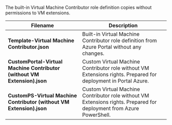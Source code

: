 The built-in Virtual Machine Contributor role definition copies without permissions to VM extensions.

| Filename  | Description |
| ------------- | ------------- |
| **Template-Virtual Machine Contributor.json**  | Built-in Virtual Machine Contributor role definition from Azure Portal without any changes.  |
| **CustomPortal-Virtual Machine Contributor (without VM Extension).json**  | Custom Virtual Machine Contributor role without VM Extensions rights. Prepared for deployment in Portal Azure.  |
| **CustomPS-Virtual Machine Contributor (without VM Extension).json**  | Custom Virtual Machine Contributor role without VM Extensions rights. Prepared for deployment from Azure PowerShell.  |
